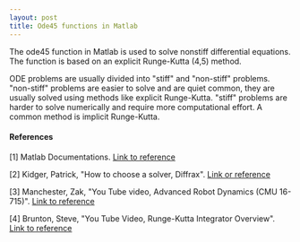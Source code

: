 ```yaml
---
layout: post
title: Ode45 functions in Matlab
---
```


The ode45 function in Matlab is used to solve nonstiff differential equations. The function is based on an explicit Runge-Kutta (4,5) method.

ODE problems are usually divided into "stiff" and "non-stiff" problems. "non-stiff" problems are easier to solve and are quiet common, they are usually solved using methods like explicit Runge-Kutta. "stiff" problems are harder to solve numerically and require more computational effort. A common method is implicit Runge-Kutta.

#### References
[1] Matlab Documentations. [Link to reference](https://se.mathworks.com/help/matlab/ref/ode45.html)

[2] Kidger, Patrick, "How to choose a solver, Diffrax". [Link or reference]([https://website-name.com](https://docs.kidger.site/diffrax/usage/how-to-choose-a-solver/#:~:text=%22Stiffness%22%20generally%20refers%20to%20how,implicit%20Runge%2D%2DKutta%20methods.)) 

[3] Manchester, Zak, "You Tube video, Advanced Robot Dynamics (CMU 16-715)". [Link to reference](https://www.youtube.com/watch?v=hb5rUV3rzeQ&t=707s)

[4] Brunton, Steve, "You Tube Video, Runge-Kutta Integrator Overview". [Link to reference](https://www.youtube.com/watch?v=HOWJp8NV5xU)
